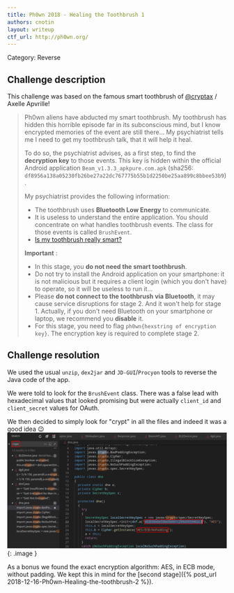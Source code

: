 ```yaml
---
title: Ph0wn 2018 - Healing the Toothbrush 1
authors: cnotin
layout: writeup
ctf_url: http://ph0wn.org/
---
```

Category: Reverse

## Challenge description
This challenge was based on the famous smart toothbrush of [@cryptax](https://twitter.com/cryptax) / Axelle Apvrille!

> Ph0wn aliens have abducted my smart toothbrush.
> My toothbrush has hidden this horrible episode far in its subconscious mind, but I know encrypted memories of the event are still there... My psychiatrist tells me I need to get my toothbrush talk, that it will help it heal.
>
> To do so, the psychiatrist advises, as a first step, to find the **decryption key** to those events. This key is hidden within the official Android application `Beam_v1.3.3_apkpure.com.apk` (sha256: `df8956a138a05230fb26be27a22dc767775b55b1d2250be25aa899c8bbee53b9`). 
>
> My psychiatrist provides the following information:
> - The toothbrush uses **Bluetooth Low Energy** to communicate.
> - It is useless to understand the entire application. You should concentrate on what handles toothbrush events. The class for those events is called `BrushEvent`.
> - [Is my toothbrush really smart?](https://download.ernw-insight.de/troopers/tr18/slides/TR18_NGI_BR_Is-my-toothbrush-really-smart.pdf)
>
> **Important** :
> - In this stage, you **do not need the smart toothbrush**.
> - Do not try to install the Android application on your smartphone: it is not malicious but it requires a client login (which you don't have) to operate, so it will be useless to run it...
> - Please **do not connect to the toothbrush via Bluetooth**, it may cause service disruptions for stage 2. And it won't help for stage 1. Actually, if you don't need Bluetooth on your smartphone or laptop, we recommend you **disable** it.
> - For this stage, you need to flag `ph0wn{hexstring of encryption key}`. The encryption key is required to complete stage 2.

## Challenge resolution
We used the usual `unzip`, `dex2jar` and `JD-GUI`/`Procyon` tools to reverse the Java code of the app.

We were told to look for the `BrushEvent` class. There was a false lead with hexadecimal values that looked promising but were actually `client_id` and `client_secret` values for OAuth.

We then decided to simply look for "crypt" in all the files and indeed it was a good idea :wink:
![](/assets/ph0wn-toothbrush1-key.png){: .image }

As a bonus we found the exact encryption algorithm: AES, in ECB mode, without padding. We kept this in mind for the [second stage]({% post_url 2018-12-16-Ph0wn-Healing-the-toothbrush-2 %}).